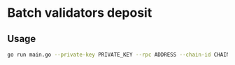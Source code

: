 # Batch validators deposit

## Usage
```bash
go run main.go --private-key PRIVATE_KEY --rpc ADDRESS --chain-id CHAIN_ID --file input.json --multi-deposit MULTI_DEPOSIT_ADDRESS --chunk-size 250
```